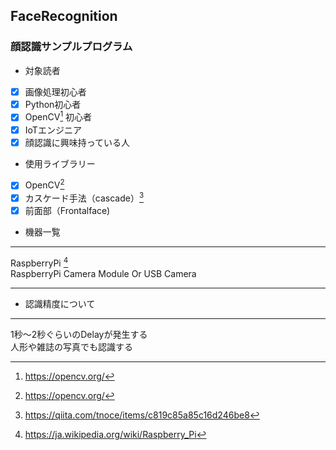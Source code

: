 ## FaceRecognition
### 顔認識サンプルプログラム

+ 対象読者

- [x] 画像処理初心者
- [x] Python初心者
- [x] OpenCV[^1] 初心者
- [x] IoTエンジニア
- [x] 顔認識に興味持っている人

+ 使用ライブラリー

- [x] OpenCV[^1]
- [x] カスケード手法（cascade）[^2] 
- [x] 前面部（Frontalface)

+ 機器一覧
* * *
RaspberryPi [^3]  
RaspberryPi Camera Module Or USB Camera
* * *
+ 認識精度について
* * *
1秒～2秒ぐらいのDelayが発生する  
人形や雑誌の写真でも認識する

[^1]: https://opencv.org/
[^2]: https://qiita.com/tnoce/items/c819c85a85c16d246be8
[^3]: https://ja.wikipedia.org/wiki/Raspberry_Pi


